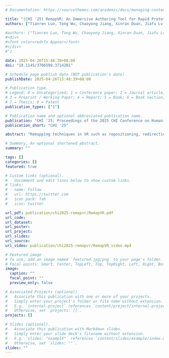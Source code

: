 ```yaml
---
# Documentation: https://sourcethemes.com/academic/docs/managing-content/

title: "(CHI '25) RemapVR: An Immersive Authoring Tool for Rapid Prototyping of Remapped Interaction in VR"
authors: ["Tianren Luo, Tong Wu, Chaoyong Jiang, Xinran Duan, Jiafu Lv, **Nianlong Li**, Yachun Fan", "Teng Han*", "Feng Tian*"]

#authors: ["Tianren Luo, Tong Wu, Chaoyong Jiang, Xinran Duan, Jiafu Lv, **Nianlong Li**", Yachun Fan, "Teng Han*", "Feng Tian*"
#<div>
#<font color=red>To Appear</font>
#</div>
#"]

date: 2025-04-26T15:48:39+08:00
doi: "10.1145/3706598.3714201"

# Schedule page publish date (NOT publication's date).
publishDate: 2025-04-26T15:48:39+08:00

# Publication type.
# Legend: 0 = Uncategorized; 1 = Conference paper; 2 = Journal article;
# 3 = Preprint / Working Paper; 4 = Report; 5 = Book; 6 = Book section;
# 7 = Thesis; 8 = Patent
publication_types: ["1"]

# Publication name and optional abbreviated publication name.
publication: "CHI '25: Proceedings of the 2025 CHI Conference on Human Factors in Computing Systems"
publication_short: "CHI '25"

abstract: "Remapping techniques in VR such as repositioning, redirection, and resizing have been extensively studied. Still, interaction designers rarely have the opportunity to use them due to high technical and knowledge barriers. In the paper, we extract common features of 24 existing remapping techniques and develop a high-fidelity immersive authoring tool, namely RemapVR, for rapidly building and experiencing prototypes of remapped space properties in VR that are unperceivable or acceptable to users. RemapVR provides designers with a series of functions for editing remappings and visualizing spatial property changes, mapping relationships between real and virtual worlds, sensory conflicts, etc. Designers can quickly build existing remappings via templates, and author new remappings by interactively recording spatial relations between input trajectory in real world and output trajectory in virtual world. User studies showed that the designs of RemapVR can effectively improve designers’ authoring experience and efficiency, and support designers to author remapping prototypes that meet scene requirements and provide good user experience."

# Summary. An optional shortened abstract.
summary: ""

tags: []
categories: []
featured: true

# Custom links (optional).
#   Uncomment and edit lines below to show custom links.
# links:
# - name: Follow
#   url: https://twitter.com
#   icon_pack: fab
#   icon: twitter

url_pdf: publication/chi2025-remapvr/RemapVR.pdf
url_code:
url_dataset:
url_poster:
url_project:
url_slides:
url_source:
url_video: publication/chi2025-remapvr/RemapVR_video.mp4

# Featured image
# To use, add an image named `featured.jpg/png` to your page's folder. 
# Focal points: Smart, Center, TopLeft, Top, TopRight, Left, Right, BottomLeft, Bottom, BottomRight.
image:
  caption: ""
  focal_point: ""
  preview_only: false

# Associated Projects (optional).
#   Associate this publication with one or more of your projects.
#   Simply enter your project's folder or file name without extension.
#   E.g. `internal-project` references `content/project/internal-project/index.md`.
#   Otherwise, set `projects: []`.
projects: []

# Slides (optional).
#   Associate this publication with Markdown slides.
#   Simply enter your slide deck's filename without extension.
#   E.g. `slides: "example"` references `content/slides/example/index.md`.
#   Otherwise, set `slides: ""`.
slides: ""
---
```

